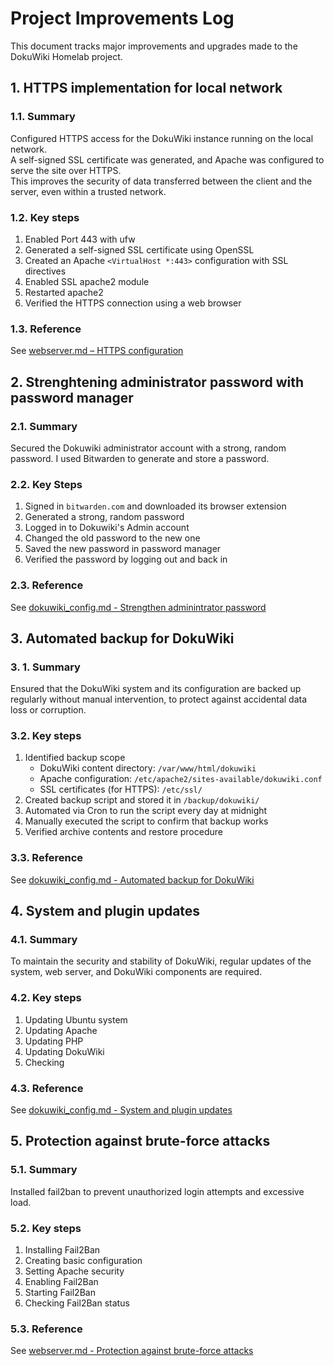 # Project Improvements Log

This document tracks major improvements and upgrades made to the DokuWiki Homelab project.


## 1. HTTPS implementation for local network

### 1.1. Summary

Configured HTTPS access for the DokuWiki instance running on the local network.  
A self-signed SSL certificate was generated, and Apache was configured to serve the site over HTTPS.  
This improves the security of data transferred between the client and the server, even within a trusted network.

### 1.2. Key steps

1. Enabled Port 443 with ufw
2. Generated a self-signed SSL certificate using OpenSSL
3. Created an Apache `<VirtualHost *:443>` configuration with SSL directives
4. Enabled SSL apache2 module
5. Restarted apache2 
6. Verified the HTTPS connection using a web browser

### 1.3. Reference

See [webserver.md – HTTPS configuration](webserver.md#i-https-configuration)


## 2. Strenghtening administrator password with password manager

### 2.1. Summary

Secured the Dokuwiki administrator account with a strong, random password. I used Bitwarden to generate and store a password.

### 2.2. Key Steps

1. Signed in ```bitwarden.com``` and downloaded its browser extension
2. Generated a strong, random password
3. Logged in to Dokuwiki's Admin account
4. Changed the old password to the new one
5. Saved the new password in password manager
6. Verified the password by logging out and back in

### 2.3. Reference

See [dokuwiki_config.md - Strengthen adminintrator password](dokuwiki_config.md#i-strengthen-administrator-password)


## 3. Automated backup for DokuWiki

### 3. 1. Summary

Ensured that the DokuWiki system and its configuration are backed up regularly without manual intervention, to protect against accidental data loss or corruption.

### 3.2. Key steps

1. Identified backup scope
   - DokuWiki content directory: `/var/www/html/dokuwiki`
   - Apache configuration: `/etc/apache2/sites-available/dokuwiki.conf`
   - SSL certificates (for HTTPS): `/etc/ssl/`
2. Created backup script and stored it in `/backup/dokuwiki/`
3. Automated via Cron to run the script every day at midnight  
4. Manually executed the script to confirm that backup works
5. Verified archive contents and restore procedure

### 3.3. Reference

See [dokuwiki_config.md - Automated backup for DokuWiki](dokuwiki_config.md#ii-automated-backup-for-dokuwiki)


## 4. System and plugin updates

### 4.1. Summary

To maintain the security and stability of DokuWiki, regular updates of the system, web server, and DokuWiki components are required.

### 4.2. Key steps

1. Updating Ubuntu system
2. Updating Apache
3. Updating PHP
4. Updating DokuWiki
5. Checking

### 4.3. Reference

See [dokuwiki_config.md - System and plugin updates](dokuwiki_config.md#iii-system-and-plugin-updates)


## 5. Protection against brute-force attacks

### 5.1. Summary

Installed fail2ban to prevent unauthorized login attempts and excessive load.

### 5.2. Key steps

1. Installing Fail2Ban
2. Creating basic configuration
3. Setting Apache security
4. Enabling Fail2Ban
5. Starting Fail2Ban
6. Checking Fail2Ban status

### 5.3. Reference

See [webserver.md - Protection against brute-force attacks](webserver.md#ii-protection-against-bruteforce-attacks)
